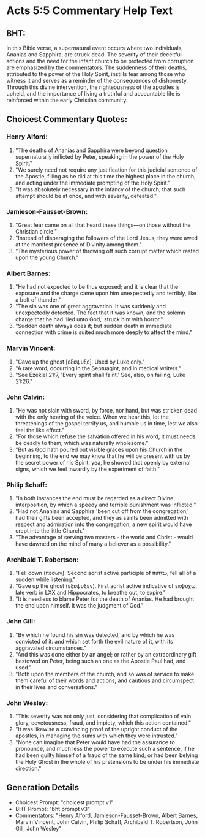 # Acts 5:5 Commentary Help Text

## BHT:
In this Bible verse, a supernatural event occurs where two individuals, Ananias and Sapphira, are struck dead. The severity of their deceitful actions and the need for the infant church to be protected from corruption are emphasized by the commentators. The suddenness of their deaths, attributed to the power of the Holy Spirit, instills fear among those who witness it and serves as a reminder of the consequences of dishonesty. Through this divine intervention, the righteousness of the apostles is upheld, and the importance of living a truthful and accountable life is reinforced within the early Christian community.

## Choicest Commentary Quotes:
### Henry Alford:
1. "The deaths of Ananias and Sapphira were beyond question supernaturally inflicted by Peter, speaking in the power of the Holy Spirit."
2. "We surely need not require any justification for this judicial sentence of the Apostle, filling as he did at this time the highest place in the church, and acting under the immediate prompting of the Holy Spirit."
3. "It was absolutely necessary in the infancy of the church, that such attempt should be at once, and with severity, defeated."

### Jamieson-Fausset-Brown:
1. "Great fear came on all that heard these things—on those without the Christian circle." 
2. "Instead of disparaging the followers of the Lord Jesus, they were awed at the manifest presence of Divinity among them." 
3. "The mysterious power of throwing off such corrupt matter which rested upon the young Church."

### Albert Barnes:
1. "He had not expected to be thus exposed; and it is clear that the exposure and the charge came upon him unexpectedly and terribly, like a bolt of thunder."
2. "The sin was one of great aggravation. It was suddenly and unexpectedly detected. The fact that it was known, and the solemn charge that he had 'lied unto God,' struck him with horror."
3. "Sudden death always does it; but sudden death in immediate connection with crime is suited much more deeply to affect the mind."

### Marvin Vincent:
1. "Gave up the ghost [εξεψυξε]. Used by Luke only." 
2. "A rare word, occurring in the Septuagint, and in medical writers." 
3. "See Ezekiel 21:7, 'Every spirit shall faint.' See, also, on failing, Luke 21:26."

### John Calvin:
1. "He was not slain with sword, by force, nor hand, but was stricken dead with the only hearing of the voice. When we hear this, let the threatenings of the gospel terrify us, and humble us in time, lest we also feel the like effect."
2. "For those which refuse the salvation offered in his word, it must needs be deadly to them, which was naturally wholesome."
3. "But as God hath poured out visible graces upon his Church in the beginning, to the end we may know that he will be present with us by the secret power of his Spirit, yea, he showed that openly by external signs, which we feel inwardly by the experiment of faith."

### Philip Schaff:
1. "In both instances the end must be regarded as a direct Divine interposition, by which a speedy and terrible punishment was inflicted."
2. "Had not Ananias and Sapphira 'been cut off from the congregation,' had their gifts been accepted, and they as saints been admitted with respect and admiration into the congregation, a new spirit would have crept into the little Church."
3. "The advantage of serving two masters - the world and Christ - would have dawned on the mind of many a believer as a possibility."

### Archibald T. Robertson:
1. "Fell down (πεσων). Second aorist active participle of πιπτω, fell all of a sudden while listening." 
2. "Gave up the ghost (εξεψυξεν). First aorist active indicative of εκψυχω, late verb in LXX and Hippocrates, to breathe out, to expire." 
3. "It is needless to blame Peter for the death of Ananias. He had brought the end upon himself. It was the judgment of God."

### John Gill:
1. "By which he found his sin was detected, and by which he was convicted of it: and which set forth the evil nature of it, with its aggravated circumstances." 
2. "And this was done either by an angel; or rather by an extraordinary gift bestowed on Peter, being such an one as the Apostle Paul had, and used." 
3. "Both upon the members of the church, and so was of service to make them careful of their words and actions, and cautious and circumspect in their lives and conversations."

### John Wesley:
1. "This severity was not only just, considering that complication of vain glory, covetousness, fraud, and impiety, which this action contained."
2. "It was likewise a convincing proof of the upright conduct of the apostles, in managing the sums with which they were intrusted."
3. "None can imagine that Peter would have had the assurance to pronounce, and much less the power to execute such a sentence, if he had been guilty himself of a fraud of the same kind; or had been belying the Holy Ghost in the whole of his pretensions to be under his immediate direction."


## Generation Details
- Choicest Prompt: "choicest prompt v1"
- BHT Prompt: "bht prompt v3"
- Commentators: "Henry Alford, Jamieson-Fausset-Brown, Albert Barnes, Marvin Vincent, John Calvin, Philip Schaff, Archibald T. Robertson, John Gill, John Wesley"
